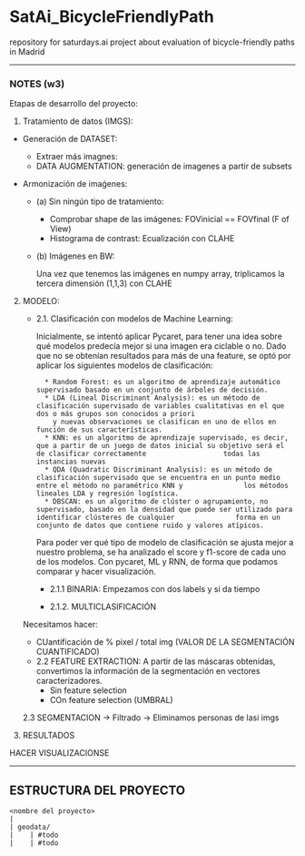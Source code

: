 # SatAi_BicycleFriendlyPath
repository for saturdays.ai project about evaluation of bicycle-friendly paths in Madrid

---
### NOTES (w3)

Etapas de desarrollo del proyecto:

1. Tratamiento de datos (IMGS):

* Generación de DATASET:
    - Extraer más imagnes:
    - DATA AUGMENTATION: generación de imagenes a partir de subsets

* Armonización de imaǵenes:
    * (a) Sin ningún tipo de tratamiento:
        
        - Comprobar shape de las imágenes: FOVinicial == FOVfinal (F of View)
        - Histograma de contrast: Ecualización con CLAHE

    * (b) Imágenes en BW:
        
        Una vez que tenemos las imágenes en numpy array, triplicamos la tercera dimensión (1,1,3) con CLAHE


2. MODELO:

    - 2.1. Clasificación con modelos de Machine Learning:
        
        Inicialmente, se intentó aplicar Pycaret, para tener una idea sobre qué modelos predecía mejor si una imagen era ciclable o no. Dado que no se obtenían                 resultados para más de una feature, se optó por aplicar los siguientes modelos de clasificación:
        
        
            * Random Forest: es un algoritmo de aprendizaje automático supervisado basado en un conjunto de árboles de decisión.
            * LDA (Lineal Discriminant Analysis): es un método de clasificación supervisado de variables cualitativas en el que dos o más grupos son conocidos a priori
              y nuevas observaciones se clasifican en uno de ellos en función de sus características.
            * KNN: es un algoritmo de aprendizaje supervisado, es decir, que a partir de un juego de datos inicial su objetivo será el de clasificar correctamente                   todas las instancias nuevas
            * QDA (Quadratic Discriminant Analysis): es un método de clasificación supervisado que se encuentra en un punto medio entre el método no paramétrico KNN y               los métodos lineales LDA y regresión logística.
            * DBSCAN: es un algoritmo de clúster o agrupamiento, no supervisado, basado en la densidad que puede ser utilizado para identificar clústeres de cualquier               forma en un conjunto de datos que contiene ruido y valores atípicos.


        Para poder ver qué tipo de modelo de clasificación se ajusta mejor a nuestro problema, se ha analizado el score y f1-score de cada uno de los modelos.
    Con pycaret, ML y RNN, de forma que podamos comparar y hacer visualización.

        - 2.1.1 BINARIA: Empezamos con dos labels y si da tiempo
        
        - 2.1.2. MULTICLASIFICACIÓN
    
    Necesitamos hacer:
    * CUantificación de % pixel / total img (VALOR DE LA SEGMENTACIÓN CUANTIFICADO)

    - 2.2 FEATURE EXTRACTION: 
    A partir de las máscaras obtenidas, convertimos la información de la segmentación en vectores caracterizadores.
        * Sin feature selection
        * COn feature selection (UMBRAL)

    2.3 SEGMENTACION -> Filtrado -> Eliminamos personas de lasi imgs

3. RESULTADOS

HACER VISUALIZACIONSE
    
---

## ESTRUCTURA DEL PROYECTO


```
<nombre del proyecto> 
|
| geodata/
|    | #todo
|    | #todo 


```
